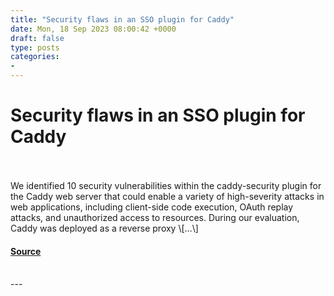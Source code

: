 ```yaml
---
title: "Security flaws in an SSO plugin for Caddy"
date: Mon, 18 Sep 2023 08:00:42 +0000
draft: false
type: posts
categories: 
- 
---
```

# Security flaws in an SSO plugin for Caddy

<br/>

<br/>
We identified 10 security vulnerabilities within the caddy-security plugin for the Caddy web server that could enable a variety of high-severity attacks in web applications, including client-side code execution, OAuth replay attacks, and unauthorized access to resources. During our evaluation, Caddy was deployed as a reverse proxy \[…\]

#### [Source](https://blog.trailofbits.com/2023/09/18/security-flaws-in-an-sso-plugin-for-caddy/)

<br/>
---
